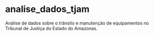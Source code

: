 # analise_dados_tjam
Análise de dados sobre o trânsito e manutenção de equipamentos no Tribunal de Justiça do Estado do Amazonas.
